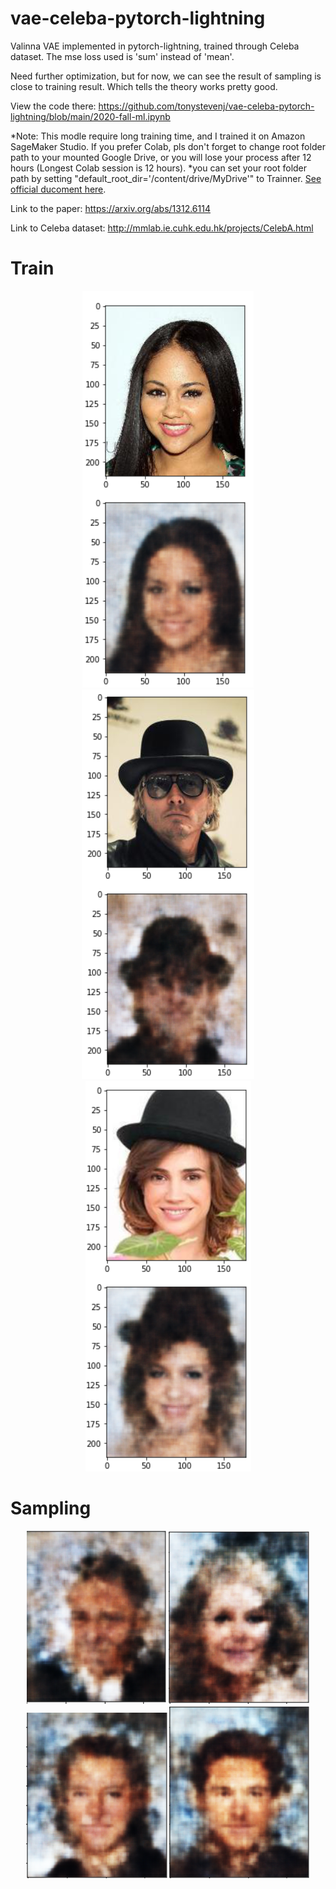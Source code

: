 # vae-celeba-pytorch-lightning
Valinna VAE implemented in pytorch-lightning, trained through Celeba dataset. The mse loss used is 'sum' instead of 'mean'. 


Need further optimization, but for now, we can see the result of sampling is close to training result. Which tells the theory works pretty good.


View the code there: https://github.com/tonystevenj/vae-celeba-pytorch-lightning/blob/main/2020-fall-ml.ipynb

*Note: This modle require long training time, and I trained it on Amazon SageMaker Studio. If you prefer Colab, pls don't forget to change root folder path to your mounted Google Drive, or you will lose your process after 12 hours (Longest Colab session is 12 hours).
*you can set your root folder path by setting "default_root_dir='/content/drive/MyDrive'" to Trainner. [See official ducoment here](https://pytorch-lightning.readthedocs.io/en/stable/weights_loading.html). 


Link to the paper: https://arxiv.org/abs/1312.6114


Link to Celeba dataset: http://mmlab.ie.cuhk.edu.hk/projects/CelebA.html

# Train

<div align=center>
<img src="https://raw.githubusercontent.com/tonystevenj/vae-celeba-pytorch-lightning/main/t1.png"/>
<img src="https://raw.githubusercontent.com/tonystevenj/vae-celeba-pytorch-lightning/main/t2.png"/>
<img src="https://raw.githubusercontent.com/tonystevenj/vae-celeba-pytorch-lightning/main/t3.png"/>
</div>


# Sampling


<div align=center>
<img src="https://raw.githubusercontent.com/tonystevenj/vae-celeba-pytorch-lightning/main/s1.png"/>
<img src="https://raw.githubusercontent.com/tonystevenj/vae-celeba-pytorch-lightning/main/s2.png"/>
<img src="https://raw.githubusercontent.com/tonystevenj/vae-celeba-pytorch-lightning/main/s3.png"/>
<img src="https://raw.githubusercontent.com/tonystevenj/vae-celeba-pytorch-lightning/main/s4.png"/>
</div>


